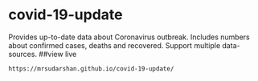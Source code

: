 # covid-19-update
Provides up-to-date data about Coronavirus outbreak. Includes numbers about confirmed cases, deaths and recovered. Support multiple data-sources.
##view live

```https://mrsudarshan.github.io/covid-19-update/```
